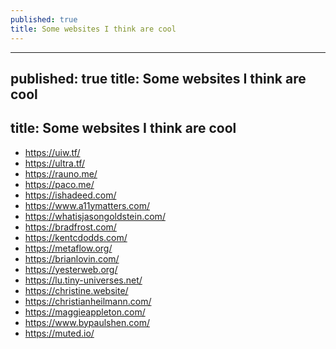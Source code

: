 ```yaml
---
published: true
title: Some websites I think are cool
---
```


---
published: true
title: Some websites I think are cool
---

## title: Some websites I think are cool

- https://uiw.tf/
- https://ultra.tf/
- https://rauno.me/
- https://paco.me/
- https://ishadeed.com/
- https://www.a11ymatters.com/
- https://whatisjasongoldstein.com/
- https://bradfrost.com/
- https://kentcdodds.com/
- https://metaflow.org/
- https://brianlovin.com/
- https://yesterweb.org/
- https://lu.tiny-universes.net/
- https://christine.website/
- https://christianheilmann.com/
- https://maggieappleton.com/
- https://www.bypaulshen.com/
- https://muted.io/
